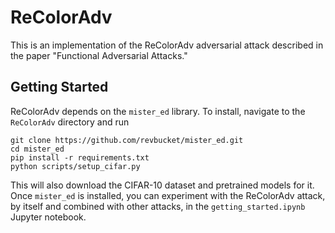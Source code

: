# ReColorAdv

This is an implementation of the ReColorAdv adversarial attack described in the paper "Functional Adversarial Attacks."

## Getting Started

ReColorAdv depends on the `mister_ed` library. To install, navigate to the `ReColorAdv` directory and run

    git clone https://github.com/revbucket/mister_ed.git
    cd mister_ed
    pip install -r requirements.txt
    python scripts/setup_cifar.py

This will also download the CIFAR-10 dataset and pretrained models for it. Once `mister_ed` is installed, you can experiment with the ReColorAdv attack, by itself and combined with other attacks, in the `getting_started.ipynb` Jupyter notebook.
